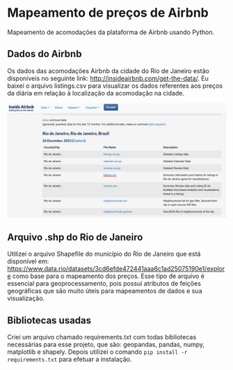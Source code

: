 # Mapeamento de preços de Airbnb
Mapeamento de acomodações da plataforma de Airbnb usando Python.

## Dados do Airbnb
Os dados das acomodações Airbnb da cidade do Rio de Janeiro estão disponíveis no seguinte link: http://insideairbnb.com/get-the-data/. Eu baixei o arquivo listings.csv para visualizar os dados referentes aos preços da diária em relação à localização da acomodação na cidade.

![Alt text](inside.png?raw=true "Optional Title")
## Arquivo .shp do Rio de Janeiro
Utilizei o arquivo Shapefile do município do Rio de Janeiro que está disponível em: https://www.data.rio/datasets/3cd6efde472441aaa6c1ad25075190e1/explore como base para o mapeamento dos preços. Esse tipo de arquivo é essencial para geoprocessamento, pois possui atributos de feições geográficas que são muito úteis para mapeamentos de dados e sua visualização.

## Bibliotecas usadas
Criei um arquivo chamado requirements.txt com todas bibliotecas necessárias para esse projeto, que são: geopandas, pandas, numpy, matplotlib e shapely. Depois utilizei o comando ``` pip install -r requirements.txt ``` para efetuar a instalação.







